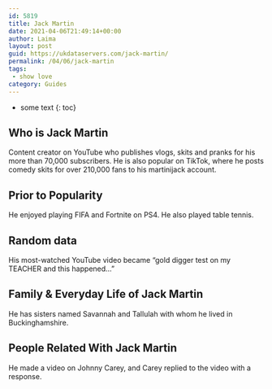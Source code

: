 ```yaml
---
id: 5819
title: Jack Martin
date: 2021-04-06T21:49:14+00:00
author: Laima
layout: post
guid: https://ukdataservers.com/jack-martin/
permalink: /04/06/jack-martin
tags:
 - show love
category: Guides
---
```


* some text
{: toc}


## Who is Jack Martin
                  
                  
                  
Content creator on YouTube who publishes vlogs, skits and pranks for his more than 70,000 subscribers. He is also popular on TikTok, where he posts comedy skits for over 210,000 fans to his martinijack account. 
                  
              
            
              
            
                
                
                
## Prior to Popularity
                  
                  
                  
He enjoyed playing FIFA and Fortnite on PS4. He also played table tennis.
                  
              
            
              
            
                
                
                
## Random data
                  
                  
                  
His most-watched YouTube video became &#8220;gold digger test on my TEACHER and this happened&#8230;&#8221;
                  
              
            
              
            
                
                
                
## Family & Everyday Life of Jack Martin
                  
                  
                  
He has sisters named Savannah and Tallulah with whom he lived in Buckinghamshire.
                  
              
            
              
            
                
                
                
## People Related With Jack Martin
                  
                  
                  
He made a video on Johnny Carey, and Carey replied to the video with a response.
                  
              
            
              
            
                
              
            
              
              
            
            
              
            
          
          
          